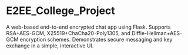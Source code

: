 # E2EE_College_Project
A web-based end-to-end encrypted chat app using Flask. Supports RSA+AES-GCM, X25519+ChaCha20-Poly1305, and Diffie-Hellman+AES-GCM encryption schemes. Demonstrates secure messaging and key exchange in a simple, interactive UI.
